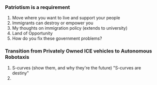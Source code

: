 ### Patriotism is a requirement
1. Move where you want to live and support your people
2. Immigrants can destroy or empower you
3. My thoughts on immigration policy (extends to university)
4. Land of Opportunity
5. How do you fix these government problems?

### Transition from Privately Owned ICE vehicles to Autonomous Robotaxis
1. S-curves (show them, and why they're the future) "S-curves are destiny"
2. 